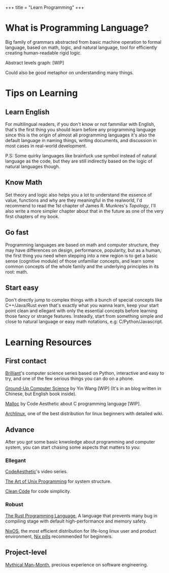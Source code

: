 +++
title = "Learn Programming"
+++

# What is Programming Language?

Big family of grammars abstracted from basic machine operation to formal language, based on math, logic, and natural language, tool for efficiently creating human-readable rigid logic.

Abstract levels graph: [WIP]

Could also be good metaphor on understanding many things.

# Tips on Learning

## Learn English
For multilingual readers, if you don't know or not fammiliar with English, that's the first thing you should learn before any programming language since this is the origin of almost all programming languages it's also the default language in naming things, writing documents, and discussion in most cases in real-world development.

P.S: Some quirky languages like brainfuck use symbol instead of natural language as the code, but they are still indirectly based on the logic of natural languages though.

## Know Math
Set theory and logic also helps you a lot to understand the essence of value, functions and why are they meaningful in the realworld, I'd recommend to read the 1st chapter of James R. Munkres's _Topology_, I'll also write a more simpler chapter about that in the future as one of the very first chapters of my book.

## Go fast
Programming languages are based on math and computer structure, they may have differences on design, performance, popularity, but as a human, the first thing you need when stepping into a new region is to get a basic sense (cognitive module) of those unfamiliar concepts, and learn some common concepts of the whole family and the underlying principles in its root: math.

## Start easy
Don't directly jump to complex things with a bunch of special concepts like C++/Java/Rust even that's exactly what you wanna learn, keep your start point clean and ellegant with only the essential concepts before learning those fancy or strange features. Insteadly, start from something simple and close to natural language or easy math notations, e.g: C/Python/Javascript.

# Learning Resources

## First contact

[Brilliant](https://brilliant.org)'s computer science series based on Python, interactive and easy to try, and one of the few serious things you can do on a phone.

[Ground-Up Computer Science](https://www.yinwang.org/blog-cn/2021/05/11/gucs-sample) by Yin Wang [WIP] (It's in an blog written in Chinese, but English book inside).

[Malloc](https://www.youtube.com/@CodeAestheticMalloc) by Code Aesthetic about C programming language [WIP].

[Archlinux](https://wiki.archlinux.org), one of the best distribution for linux beginners with detailed wiki.

## Advance

After you got some basic knwoledge about programming and computer system, you can start chasing some aspects that matters to you:

### Ellegant

[CodeAesthetic](https://www.youtube.com/@CodeAesthetic/videos)'s video series.

[The Art of Unix Programming](http://www.catb.org/esr/writings/taoup/html/) for system structure.

[Clean Code](https://www.google.com/books/edition/Clean_Code/_i6bDeoCQzsC?hl=en&gbpv=0) for code simplicity.

### Robust

[The Rust Programming Language](https://doc.rust-lang.org/book/title-page.html), A language that prevents many bug in compiling stage with default high-performance and memory safety.

[NixOS](https://nixos.wiki/), the most efficient distribution for life-long linux user and product environment, [Nix pills](https://nixos.org/guides/nix-pills/) recommended for beginners.

## Project-level

[Mythical Man-Month](https://en.wikipedia.org/wiki/The_Mythical_Man-Month), precious experience on software engineering.

